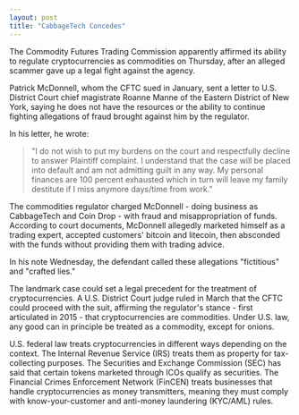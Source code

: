 ```yaml
---
layout: post
title: "CabbageTech Concedes"
---
```

The Commodity Futures Trading Commission apparently affirmed its ability to regulate cryptocurrencies as commodities on Thursday, after an alleged scammer gave up a legal fight against the agency.

Patrick McDonnell, whom the CFTC sued in January, sent a letter to U.S. District Court chief magistrate Roanne Manne of the Eastern District of New York, saying he does not have the resources or the ability to continue fighting allegations of fraud brought against him by the regulator.

In his letter, he wrote:

> "I do not wish to put my burdens on the court and respectfully decline to answer Plaintiff complaint. I understand that the case will be placed into default and am not admitting guilt in any way. My personal finances are 100 percent exhausted which in turn will leave my family destitute if I miss anymore days/time from work."

The commodities regulator charged McDonnell - doing business as CabbageTech and Coin Drop - with fraud and misappropriation of funds. According to court documents, McDonnell allegedly marketed himself as a trading expert, accepted customers' bitcoin and litecoin, then absconded with the funds without providing them with trading advice.

In his note Wednesday, the defendant called these allegations "fictitious" and "crafted lies."

The landmark case could set a legal precedent for the treatment of cryptocurrencies. A U.S. District Court judge ruled in March that the CFTC could proceed with the suit, affirming the regulator's stance - first articulated in 2015 - that cryptocurrencies are commodities. Under U.S. law, any good can in principle be treated as a commodity, except for onions.

U.S. federal law treats cryptocurrencies in different ways depending on the context. The Internal Revenue Service (IRS) treats them as property for tax-collecting purposes. The Securities and Exchange Commission (SEC) has said that certain tokens marketed through ICOs qualify as securities. The Financial Crimes Enforcement Network (FinCEN) treats businesses that handle cryptocurrencies as money transmitters, meaning they must comply with know-your-customer and anti-money laundering (KYC/AML) rules.
